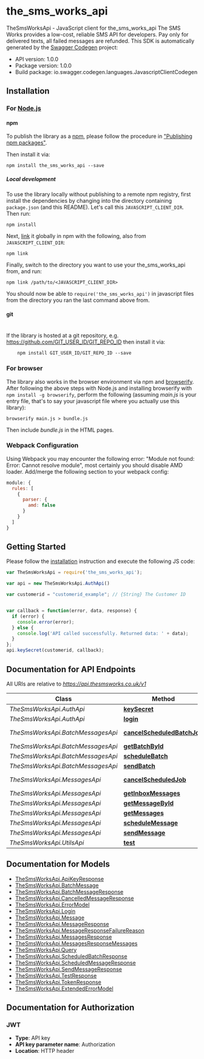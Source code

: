 # the_sms_works_api

TheSmsWorksApi - JavaScript client for the_sms_works_api
The SMS Works provides a low-cost, reliable SMS API for developers. Pay only for delivered texts, all failed messages are refunded.
This SDK is automatically generated by the [Swagger Codegen](https://github.com/swagger-api/swagger-codegen) project:

- API version: 1.0.0
- Package version: 1.0.0
- Build package: io.swagger.codegen.languages.JavascriptClientCodegen

## Installation

### For [Node.js](https://nodejs.org/)

#### npm

To publish the library as a [npm](https://www.npmjs.com/),
please follow the procedure in ["Publishing npm packages"](https://docs.npmjs.com/getting-started/publishing-npm-packages).

Then install it via:

```shell
npm install the_sms_works_api --save
```

##### Local development

To use the library locally without publishing to a remote npm registry, first install the dependencies by changing 
into the directory containing `package.json` (and this README). Let's call this `JAVASCRIPT_CLIENT_DIR`. Then run:

```shell
npm install
```

Next, [link](https://docs.npmjs.com/cli/link) it globally in npm with the following, also from `JAVASCRIPT_CLIENT_DIR`:

```shell
npm link
```

Finally, switch to the directory you want to use your the_sms_works_api from, and run:

```shell
npm link /path/to/<JAVASCRIPT_CLIENT_DIR>
```

You should now be able to `require('the_sms_works_api')` in javascript files from the directory you ran the last 
command above from.

#### git
#
If the library is hosted at a git repository, e.g.
https://github.com/GIT_USER_ID/GIT_REPO_ID
then install it via:

```shell
    npm install GIT_USER_ID/GIT_REPO_ID --save
```

### For browser

The library also works in the browser environment via npm and [browserify](http://browserify.org/). After following
the above steps with Node.js and installing browserify with `npm install -g browserify`,
perform the following (assuming *main.js* is your entry file, that's to say your javascript file where you actually 
use this library):

```shell
browserify main.js > bundle.js
```

Then include *bundle.js* in the HTML pages.

### Webpack Configuration

Using Webpack you may encounter the following error: "Module not found: Error:
Cannot resolve module", most certainly you should disable AMD loader. Add/merge
the following section to your webpack config:

```javascript
module: {
  rules: [
    {
      parser: {
        amd: false
      }
    }
  ]
}
```

## Getting Started

Please follow the [installation](#installation) instruction and execute the following JS code:

```javascript
var TheSmsWorksApi = require('the_sms_works_api');

var api = new TheSmsWorksApi.AuthApi()

var customerid = "customerid_example"; // {String} The Customer ID


var callback = function(error, data, response) {
  if (error) {
    console.error(error);
  } else {
    console.log('API called successfully. Returned data: ' + data);
  }
};
api.keySecret(customerid, callback);

```

## Documentation for API Endpoints

All URIs are relative to *https://api.thesmsworks.co.uk/v1*

Class | Method | HTTP request | Description
------------ | ------------- | ------------- | -------------
*TheSmsWorksApi.AuthApi* | [**keySecret**](docs/AuthApi.md#keySecret) | **GET** /auth/getApiKey | 
*TheSmsWorksApi.AuthApi* | [**login**](docs/AuthApi.md#login) | **POST** /auth/token | 
*TheSmsWorksApi.BatchMessagesApi* | [**cancelScheduledBatchJob**](docs/BatchMessagesApi.md#cancelScheduledBatchJob) | **DELETE** /batches/schedule/{batchid} | 
*TheSmsWorksApi.BatchMessagesApi* | [**getBatchById**](docs/BatchMessagesApi.md#getBatchById) | **GET** /batch/{batchid} | 
*TheSmsWorksApi.BatchMessagesApi* | [**scheduleBatch**](docs/BatchMessagesApi.md#scheduleBatch) | **POST** /batch/schedule | 
*TheSmsWorksApi.BatchMessagesApi* | [**sendBatch**](docs/BatchMessagesApi.md#sendBatch) | **POST** /batch/send | 
*TheSmsWorksApi.MessagesApi* | [**cancelScheduledJob**](docs/MessagesApi.md#cancelScheduledJob) | **DELETE** /messages/schedule/{messageid} | 
*TheSmsWorksApi.MessagesApi* | [**getInboxMessages**](docs/MessagesApi.md#getInboxMessages) | **POST** /messages/inbox | 
*TheSmsWorksApi.MessagesApi* | [**getMessageById**](docs/MessagesApi.md#getMessageById) | **GET** /messages/{messageid} | 
*TheSmsWorksApi.MessagesApi* | [**getMessages**](docs/MessagesApi.md#getMessages) | **POST** /messages | 
*TheSmsWorksApi.MessagesApi* | [**scheduleMessage**](docs/MessagesApi.md#scheduleMessage) | **POST** /message/schedule | 
*TheSmsWorksApi.MessagesApi* | [**sendMessage**](docs/MessagesApi.md#sendMessage) | **POST** /message/send | 
*TheSmsWorksApi.UtilsApi* | [**test**](docs/UtilsApi.md#test) | **GET** /utils/test | 


## Documentation for Models

 - [TheSmsWorksApi.ApiKeyResponse](docs/ApiKeyResponse.md)
 - [TheSmsWorksApi.BatchMessage](docs/BatchMessage.md)
 - [TheSmsWorksApi.BatchMessageResponse](docs/BatchMessageResponse.md)
 - [TheSmsWorksApi.CancelledMessageResponse](docs/CancelledMessageResponse.md)
 - [TheSmsWorksApi.ErrorModel](docs/ErrorModel.md)
 - [TheSmsWorksApi.Login](docs/Login.md)
 - [TheSmsWorksApi.Message](docs/Message.md)
 - [TheSmsWorksApi.MessageResponse](docs/MessageResponse.md)
 - [TheSmsWorksApi.MessageResponseFailureReason](docs/MessageResponseFailureReason.md)
 - [TheSmsWorksApi.MessagesResponse](docs/MessagesResponse.md)
 - [TheSmsWorksApi.MessagesResponseMessages](docs/MessagesResponseMessages.md)
 - [TheSmsWorksApi.Query](docs/Query.md)
 - [TheSmsWorksApi.ScheduledBatchResponse](docs/ScheduledBatchResponse.md)
 - [TheSmsWorksApi.ScheduledMessageResponse](docs/ScheduledMessageResponse.md)
 - [TheSmsWorksApi.SendMessageResponse](docs/SendMessageResponse.md)
 - [TheSmsWorksApi.TestResponse](docs/TestResponse.md)
 - [TheSmsWorksApi.TokenResponse](docs/TokenResponse.md)
 - [TheSmsWorksApi.ExtendedErrorModel](docs/ExtendedErrorModel.md)


## Documentation for Authorization


### JWT

- **Type**: API key
- **API key parameter name**: Authorization
- **Location**: HTTP header

